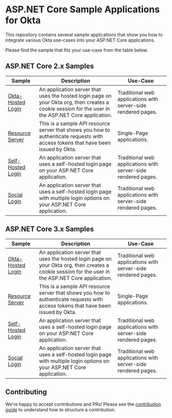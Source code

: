 # ASP.NET Core Sample Applications for Okta

This repository contains several sample applications that show you how to integrate various Okta use-cases into your ASP.NET Core applications.

Please find the sample that fits your use-case from the table below.

## ASP.NET Core 2.x Samples

| Sample | Description | Use-Case |
|--------|-------------|----------|
| [Okta-Hosted Login](/ASP.NET%20Core%202.x/okta-hosted-login) | An application server that uses the hosted login page on your Okta org, then creates a cookie session for the user in the ASP.NET Core application. | Traditional web applications with server-side rendered pages. |
| [Resource Server](/ASP.NET%20Core%202.x/resource-server) | This is a sample API resource server that shows you how to authenticate requests with access tokens that have been issued by Okta. | Single-Page applications. |
| [Self-Hosted Login](/ASP.NET%20Core%202.x/self-hosted-login) |  An application server that uses a self-hosted login page on your ASP.NET Core application. | Traditional web applications with server-side rendered pages. |
| [Social Login](/ASP.NET%20Core%202.x/social-login) |  An application server that uses a self-hosted login page with multiple login options on your ASP.NET Core application. | Traditional web applications with server-side rendered pages. |

## ASP.NET Core 3.x Samples

| Sample | Description | Use-Case |
|--------|-------------|----------|
| [Okta-Hosted Login](/ASP.NET%20Core%203.x/okta-hosted-login) | An application server that uses the hosted login page on your Okta org, then creates a cookie session for the user in the ASP.NET Core application. | Traditional web applications with server-side rendered pages. |
| [Resource Server](/ASP.NET%20Core%203.x/resource-server) | This is a sample API resource server that shows you how to authenticate requests with access tokens that have been issued by Okta. | Single-Page applications. |
| [Self-Hosted Login](/ASP.NET%20Core%203.x/self-hosted-login) |  An application server that uses a self-hosted login page on your ASP.NET Core application. | Traditional web applications with server-side rendered pages. |
| [Social Login](/ASP.NET%20Core%203.x/social-login) |  An application server that uses a self-hosted login page with multiple login options on your ASP.NET Core application. | Traditional web applications with server-side rendered pages. |


## Contributing
 
We're happy to accept contributions and PRs! Please see the [contribution guide](CONTRIBUTING.md) to understand how to structure a contribution.